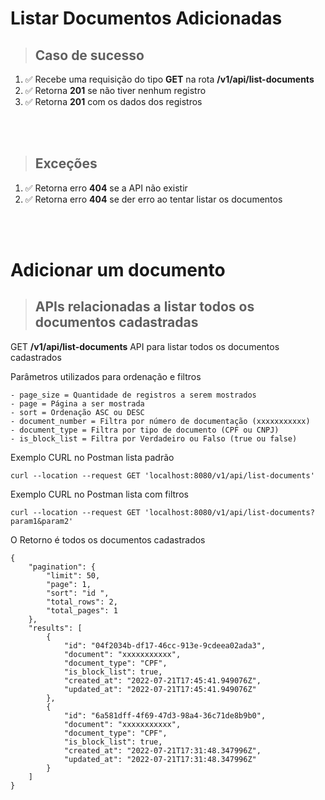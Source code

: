 # Listar Documentos Adicionadas


> ## Caso de sucesso

1. ✅ Recebe uma requisição do tipo **GET** na rota **/v1/api/list-documents**
2. ✅ Retorna **201** se não tiver nenhum registro
3. ✅ Retorna **201** com os dados dos registros

</br>
</br>   

> ## Exceções

1. ✅ Retorna erro **404** se a API não existir
2. ✅ Retorna erro **404** se der erro ao tentar listar os documentos

</br>
</br>   

# Adicionar um documento

> ## APIs relacionadas a listar todos os documentos cadastradas

GET **/v1/api/list-documents** API para listar todos os documentos cadastrados

Parâmetros utilizados para ordenação e filtros

    - page_size = Quantidade de registros a serem mostrados
    - page = Página a ser mostrada
    - sort = Ordenação ASC ou DESC
    - document_number = Filtra por número de documentação (xxxxxxxxxxx)
    - document_type = Filtra por tipo de documento (CPF ou CNPJ)
    - is_block_list = Filtra por Verdadeiro ou Falso (true ou false)

Exemplo CURL no Postman lista padrão

```
curl --location --request GET 'localhost:8080/v1/api/list-documents'
```

Exemplo CURL no Postman lista com filtros

```
curl --location --request GET 'localhost:8080/v1/api/list-documents?param1&param2'
```

O Retorno é todos os documentos cadastrados

```
{
    "pagination": {
        "limit": 50,
        "page": 1,
        "sort": "id ",
        "total_rows": 2,
        "total_pages": 1
    },
    "results": [
        {
            "id": "04f2034b-df17-46cc-913e-9cdeea02ada3",
            "document": "xxxxxxxxxxx",
            "document_type": "CPF",
            "is_block_list": true,
            "created_at": "2022-07-21T17:45:41.949076Z",
            "updated_at": "2022-07-21T17:45:41.949076Z"
        },
        {
            "id": "6a581dff-4f69-47d3-98a4-36c71de8b9b0",
            "document": "xxxxxxxxxxx",
            "document_type": "CPF",
            "is_block_list": true,
            "created_at": "2022-07-21T17:31:48.347996Z",
            "updated_at": "2022-07-21T17:31:48.347996Z"
        }
    ]
}

```